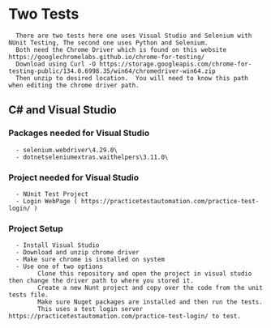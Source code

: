 # Two Tests
      There are two tests here one uses Visual Studio and Selenium with NUnit Testing, The second one uses Python and Selenium.
      Both need the Chrome Driver which is found on this website https://googlechromelabs.github.io/chrome-for-testing/
      Download using Curl -O https://storage.googleapis.com/chrome-for-testing-public/134.0.6998.35/win64/chromedriver-win64.zip
      Then unzip to desired location.  You will need to know this path when editing the chrome driver path.
## C# and Visual Studio 
### Packages needed for Visual Studio
      - selenium.webdriver\4.29.0\
      - dotnetseleniumextras.waithelpers\3.11.0\
### Project needed for Visual Studio
      - NUnit Test Project
      - Login WebPage ( https://practicetestautomation.com/practice-test-login/ )
### Project Setup
      - Install Visual Studio
      - Download and unzip chrome driver
      - Make sure chrome is installed on system
      - Use one of two options
            Clone this repository and open the project in visual studio then change the driver path to where you stored it.
            Create a new Nunt project and copy over the code from the unit tests file.
            Make sure Nuget packages are installed and then run the tests.
            This uses a test login server https://practicetestautomation.com/practice-test-login/ to test.

